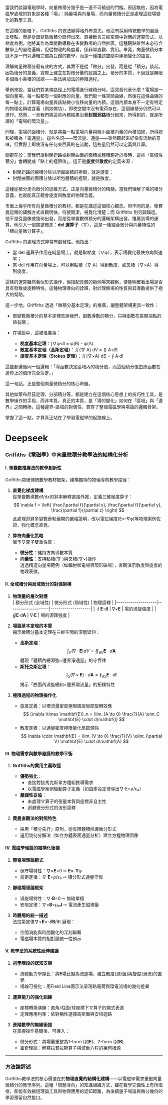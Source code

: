 當我們談論電磁學時，向量微積分幾乎是一道不可繞過的門檻。原因無他，因為電磁學處理的對象是各種「場」：純量場與向量場，而向量微積分正是處理這些場變化的數學工具。

在這樣的脈絡下，Griffiths 的做法顯得格外有意思。他沒有採用傳統數學的嚴謹出發點，而是從單變數微積分延伸出來，直接斷言三維空間中對應的運算形式。以梯度為例，他將其作為單變數導數在多變數場的自然推廣。這種觀點雖然未必符合數學上的嚴格邏輯，但從物理的角度看，卻非常直觀、實用。畢竟，向量微積分本就不是一門以邏輯完備為旨歸的數學，而是一種描述空間中連續變化的語言。

理解向量微積分最有效的方式，其實不是從「微分」出發，而是從「積分」談起。因為積分的意義，實際上建立在對微分量的認識之上。積分的本質，不過就是無限多個微小乘積的加總——乘法與加法的極限過程。

舉例來說，當我們對某條路徑上的電場進行線積分時，這究竟代表什麼？電場是一個向量場，每一點都有一個對應的向量。我們取一條空間曲線，然後在這條曲線的每一點上，計算電場向量與該點微小位移向量的內積。這個內積本身不一定有特定的物理名稱或含義（例如做功），即使空間中沒有電荷存在，這個線積分仍然可以進行。然而，一旦我們將這些內積結果沿著**封閉迴路**積分起來，所得到的，就是所謂的「電場的環流量」。

同理，電場的面積分，就是將每一點電場向量與微小面積向量的內積加總，所得總和被稱為「電通量」。這些名詞——環流量、通量——雖然聽起來好像有流動的意味，但實際上即使沒有任何東西真的在流動，這些量仍然可以定義與計算。

關鍵在於：當我們讓封閉迴路或封閉曲面的面積或體積趨近於零時，這些「區域性積分」會轉變成「點上的極限值」。這正是**旋度**與**散度**的定義來源：

* 封閉迴路的線積分除以所圍面積的極限，就是旋度；
* 封閉曲面的面積分除以所包體積的極限，就是散度。

這種從積分走向微分的思維方式，正是向量微積分的精髓。當我們理解了場的積分意義，也就能真正體會旋度與散度的物理含義。

市面上幾乎所有向量微積分的教材，都是在講述這個核心觀念。但不同的是，像費曼這類的講解方式直觀明快，符號簡潔，視覺化清楚；而 Griffiths 則另闢蹊徑。他不是從圖像或幾何出發，而是從單變數微積分的邏輯架構出發，推廣到場的運算。他引入一個關鍵概念：**del 運算子**（∇），這是一種結合微分與向量特性的「類向量微分算子」。

Griffiths 的處理方式非常有啟發性。他指出：

* 當 del 運算子作用在純量場上，就是取梯度（∇φ），表示場變化最快方向與速率；
* 當 del 作用在向量場上，可以用點積（∇·A）得到散度，或叉積（∇×A）得到旋度。

這樣的運算雖然看似形式操作，但搭配具體的範例場來觀察，便能明確看出場是否具有發散或旋轉特性。這種物理導向的詮釋，對於理解場的性質與其導數提供了極大的幫助。

進一步地，Griffiths 透過「微積分基本定理」的推廣，讓整體架構更具一致性：

* 單變數微積分的基本定理告訴我們，函數導數的積分，只與函數在區間端點的值有關；
* 在場論中，這被推廣為：

  * **梯度基本定理**：∫∇φ·dl = φ(B) - φ(A)
  * **散度基本定理（高斯定理）**：∬(∇·A) dV = ∬ A·dS
  * **旋度基本定理（Stokes 定理）**：∬(∇×A)·dS = ∮ A·dl

這些都遵循同一個邏輯：「導函數決定區域內的積分值，而這個積分值由原函數在邊界上的值所完全決定。」

這一句話，正是整個向量微積分的核心命題。

其他如萊布尼茲定理、分部積分等，都是建立在這個核心思想上的技巧性工具，是數學操作的手段，而非本質。真正的本質，是「場的變化」如何在「區域」與「邊界」之間轉換，這種邊界-區域的對偶性，貫穿了整個電磁學與場論的邏輯骨架。

掌握了這一點，才算真正站在了學習電磁學的起跑線上。


# Deepseek

### Griffiths《電磁學》中向量微積分教學法的結構化分析

#### Ⅰ. 單變數推廣法的教學創新性
Griffiths突破傳統數學教材框架，建構獨特的物理導向教學路徑：

1. **直覺化梯度建構**  
   從單變數導數df/dx的斜率解釋直接外推，定義三維梯度算子：
   $$
   \nabla f = \left( \frac{\partial f}{\partial x}, \frac{\partial f}{\partial y}, \frac{\partial f}{\partial z} \right)
   $$
   此處理迴避多變數泰勒展開的嚴格證明，改以電位梯度(E=-∇φ)等物理案例佐證，強化概念直覺。

2. **算符向量化策略**  
   賦予∇算子雙重性質：
   - **微分性**：維持方向導數本質
   - **向量性**：支持點積(∇·)與叉積(∇×)操作  
   透過精選向量場範例（如輻射狀電場與環形磁場），直觀演示散度與旋度的物理表徵。

#### Ⅱ. 全域積分與局域微分的對偶架構

1. **物理量的層次對應**  
   | 積分形式 (全域性) | 微分形式 (局域性) | 物理詮釋            |
   |--------------------|--------------------|--------------------|
   | ∮**E**·d**l**      | ∇×**E**           | 場的渦旋強度        |
   | ∯**E**·d**A**      | ∇·**E**           | 場的源匯強度        |

2. **場論基本定理的本質**  
   揭示微積分基本定理在三維空間的深層延伸：
   - **高斯定理**：  
     $$
     \int_V (\nabla \cdot \mathbf{E}) dV = \oiint_{\partial V} \mathbf{E} \cdot d\mathbf{A}
     $$
     體現「體積內總源強=邊界淨通量」的守恆律
   - **斯托克斯定理**：  
     $$
     \int_S (\nabla \times \mathbf{E}) \cdot d\mathbf{A} = \oint_{\partial S} \mathbf{E} \cdot d\mathbf{l}
     $$
     揭示「曲面內渦旋總和=邊界環流量」的拓樸特性

3. **極限過程的物理操作化**  
   - 旋度定義：以環流量密度極限捕捉局部旋轉效應  
     $$
     (\nabla \times \mathbf{E})_n = \lim_{A \to 0} \frac{1}{A} \oint_C \mathbf{E} \cdot d\mathbf{l}
     $$
   - 散度定義：以通量密度極限量化局部源強  
     $$
     \nabla \cdot \mathbf{E} = \lim_{V \to 0} \frac{1}{V} \oiint_{\partial V} \mathbf{E} \cdot d\mathbf{A}
     $$

#### Ⅲ. 物理需求與數學嚴謹的教學平衡

1. **Griffiths的實用主義取徑**  
   - **優勢強化**：  
     * 直接對接馬克斯韋方程組推導需求  
     * 以電磁學案例驅動算子定義（如由庫侖定律導出∇·E=ρ/ε₀）  
   - **嚴謹性妥協**：  
     * 未處理∇算子的張量本質與座標非自主性  
     * 迴避微分形式的流形詮釋  

2. **費曼直觀法的對照特色**  
   - 採用「積分先行」原則，從有限體積推導微分形式  
   - 運用幾何分解法（如立方體表面通量分析）建立方程物理圖像

#### Ⅳ. 電磁學理論的結構化銜接

1. **靜電場理論範式**  
   - 保守場特性：∇×**E**=0 ⇨ **E**=-∇φ  
   - 高斯定律：∇·**E**=ρ/ε₀ ⇨ 積分形式通量守恆

2. **靜磁場理論框架**  
   - 渦旋場特性：∇·**B**=0 ⇨ 無磁單極  
   - 安培定律：∇×**B**=μ₀**J** ⇨ 電流產生磁環量

3. **時變場的統一描述**  
   法拉第定律∇×**E**=-∂**B**/∂t 展現：
   - 空間渦旋與時間變化的深刻聯繫  
   - 電磁場本質的相對論統一性預示

#### Ⅴ. 教學法的系統性延伸建議

1. **初學階段的認知支架**  
   - 流體動力學類比：將**E**場比擬為流速場，建立散度(源/匯)與旋度(渦流)的直覺  
   - 場線可視化：用Field Line圖示法呈現點電荷與環電流場的幾何差異

2. **運算能力的強化訓練**  
   - 座標轉換演練：直角/柱面/球座標下∇算子的顯式表達  
   - 定理應用判準：依對稱性選擇高斯面與安培迴路

3. **進階數學的無縫銜接**  
   在掌握操作基礎後，可導入：
   - 微分形式：將場量重整為1-form (如**E**)、2-form (如**B**)  
   - 霍奇理論：解釋拉普拉斯算子與波動方程的幾何根源

---
### 方法論評述
Griffiths教學法的核心價值在於**物理直覺的結構化建構**——以電磁學需求重塑向量微積分的教學序列。這種「問題導向」的知識組織方式，雖在數學完備性上有所取捨，卻能有效縮短理論工具與物理應用的認知距離，為後續量子場論與微分幾何的學習預留自然接口。
